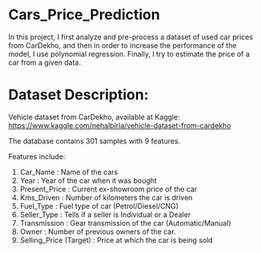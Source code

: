 # Cars_Price_Prediction
In this project, I first analyze and pre-process a dataset of used car prices from CarDekho, and then in order to increase the performance of the model, I use polynomial regression. Finally, I try to estimate the price of a car from a given data.

# Dataset Description:
Vehicle dataset from CarDekho, available at Kaggle: https://www.kaggle.com/nehalbirla/vehicle-dataset-from-cardekho

The database contains 301 samples with 9 features. 

Features include:

1.	Car_Name : Name of the cars
2.	Year : Year of the car when it was bought 
3.	Present_Price : Current ex-showroom price of the car
4.	Kms_Driven : Number of kilometers the car is driven 
5.	Fuel_Type : Fuel type of car (Petrol/Diesel/CNG)
6.	Seller_Type : Tells if a seller is Individual or a Dealer
7.	Transmission : Gear transmission of the car (Automatic/Manual) 
8.	Owner : Number of previous owners of the car.
9.	Selling_Price (Target) : Price at which the car is being sold



